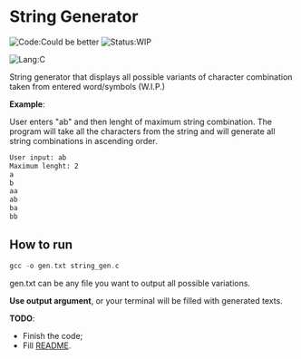 # String Generator

![Code:Could be better](https://img.shields.io/badge/Code-Could%20be%20better-red?style=flat-square)
![Status:WIP](https://img.shields.io/badge/Status-WIP-yellow?style=flat-square)

![Lang:C](https://img.shields.io/badge/Lang-C-blue?style=flat-square)

String generator that displays all possible variants of character combination taken from entered word/symbols (W.I.P.)

**Example**:

User enters "ab" and then lenght of maximum string combination. The program will take all the characters from the string and will generate all string combinations in ascending order.

```txt
User input: ab
Maximum lenght: 2
a
b
aa
ab
ba
bb
```

## How to run

```c
gcc -o gen.txt string_gen.c
```

gen.txt can be any file you want to output all possible variations. 

**Use output argument**, or your terminal will be filled with generated texts.

**TODO**:

- Finish the code;
- Fill [README](./README.md).
